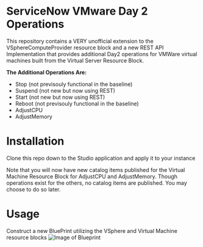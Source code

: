 # ServiceNow VMware Day 2 Operations

This repository contains a VERY unofficial extension to the VSphereComputeProvider resource block and a new REST API Implementation that provides additional Day2 operations for VMWare virtual machines built from the Virtual Server Resource Block.

**The Additional Operations Are:**
- Stop (not previsouly functional in the baseline)
- Suspend (not new but now using REST)
- Start (not new but now using REST)
- Reboot (not previsouly functional in the baseline)
- AdjustCPU
- AdjustMemory

# Installation
Clone this repo down to the Studio application and apply it to your instance

Note that you will now have new catalog items published for the Virtual Machine Resource Block for AdjustCPU and AdjustMemory.  Though operations exist for the others, no catalog items are published. You may choose to do so later.

# Usage
Construct a new BluePrint utilizing the VSphere and Virtual Machine resource blocks
![Image of Blueprint](https://raw.githubusercontent.com/coryforsythe/sn-vmware-day2/master/imgs/bp.png)
